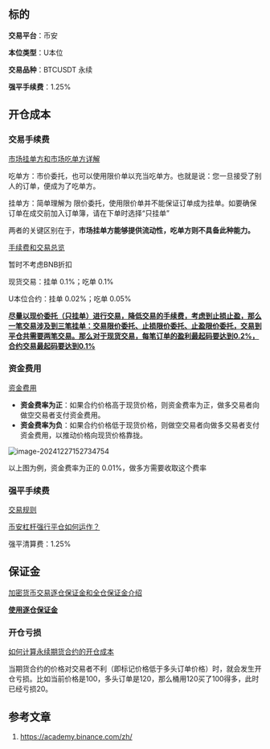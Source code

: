 ## 标的

**交易平台**：币安

**本位类型**：U本位

**交易品种**：BTCUSDT 永续

**强平手续费**：1.25%

## 开仓成本

### 交易手续费

[市场挂单方和市场吃单方详解](https://academy.binance.com/zh/articles/what-are-makers-and-takers)

吃单方：市价委托，也可以使用限价单以充当吃单方。也就是说：您一旦接受了别人的订单，便成为了吃单方。

挂单方：简单理解为 限价委托，使用限价单并不能保证订单成为挂单。如要确保订单在成交前加入订单簿，请在下单时选择“只挂单”

两者的关键区别在于，**市场挂单方能够提供流动性，吃单方则不具备此种能力。** 

[手续费和交易总览](https://www.binance.com/zh-CN/fee/schedule)

暂时不考虑BNB折扣

现货交易：挂单 0.1%；吃单 0.1%

U本位合约：挂单 0.02%；吃单 0.05%

<u>**尽量以现价委托（只挂单）进行交易，降低交易的手续费，考虑到止损止盈，那么一笔交易涉及到三笔挂单：交易限价委托、止损限价委托、止盈限价委托，交易到平仓共需要两笔交易。那么对于现货交易，每笔订单的盈利最起码要达到0.2%，合约交易最起码要达到0.1%**</u>

### 资金费用

[资金费用](https://academy.binance.com/zh/glossary/funding-fees)

- **资金费率为正**：如果合约价格高于现货价格，则资金费率为正，做多交易者向做空交易者支付资金费用。
- **资金费率为负**：如果合约价格低于现货价格，则做空交易者向做多交易者支付资金费用，以推动价格向现货价格靠拢。

![image-20241227152734754](https://chunhui-a.oss-cn-nanjing.aliyuncs.com/typora/img/image-20241227152734754.png)

以上图为例，资金费率为正的 0.01%，做多方需要收取这个费率

### 强平手续费

[交易规则](https://www.binance.com/zh-CN/futures/trading-rules/perpetual)

[币安杠杆强行平仓如何运作？](https://www.binance.com/zh-CN/support/faq/%E5%B8%81%E5%AE%89%E6%9D%A0%E6%9D%86%E5%BC%BA%E8%A1%8C%E5%B9%B3%E4%BB%93%E5%A6%82%E4%BD%95%E8%BF%90%E4%BD%9C-c08f0ef718214f40b651a2018ce1f71b)

强平清算费：1.25%

## 保证金

[加密货币交易逐仓保证金和全仓保证金介绍](https://academy.binance.com/zh/articles/what-are-isolated-margin-and-cross-margin-in-crypto-trading)

**<u>使用逐仓保证金</u>**

### 开仓亏损

[如何计算永续期货合约的开仓成本](https://www.binance.com/zh-CN/support/faq/%E5%A6%82%E4%BD%95%E8%AE%A1%E7%AE%97%E6%B0%B8%E7%BB%AD%E6%9C%9F%E8%B4%A7%E5%90%88%E7%BA%A6%E7%9A%84%E5%BC%80%E4%BB%93%E6%88%90%E6%9C%AC-87fa7ee33b574f7084d42bd2ce2e463b)

当期货合约的价格对交易者不利（即标记价格低于多头订单价格）时，就会发生开仓亏损。比如当前价格是100，多头订单是120，那么桶用120买了100得多，此时已经亏损20。

## 参考文章

1. https://academy.binance.com/zh/



